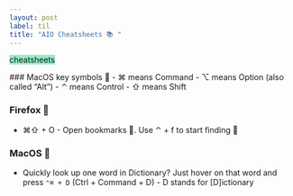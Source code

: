 ```yaml
---
layout: post
label: til
title: "AIO Cheatsheets 📚 "
---
```


<p>
  
  <span class="issue-label" style="background-color: #91ECC6">cheatsheets</span>
  
</p>
### MacOS key symbols 🍏
- ⌘ means Command
- ⌥ means Option (also called “Alt”)
- ⌃ means Control
- ⇧ means Shift

### Firefox 🦊 
- ⌘⇧ + O - Open bookmarks 🔖. Use ⌃ + f  to start finding 🔬

### MacOS 🍎 
- Quickly look up one word in Dictionary?
Just hover on that word and press `⌃⌘ + D` (Ctrl + Command + D) - D stands for [D]ictionary

